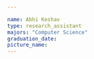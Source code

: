 ```yaml
---

name: Abhi Keshav
type: research_assistant
majors: "Computer Science"
graduation_date: 
picture_name: 
---
```

    
    
